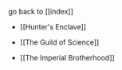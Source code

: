 go back to [[index]]

- [[Hunter's Enclave]]

- [[The Guild of Science]]

- [[The Imperial Brotherhood]]